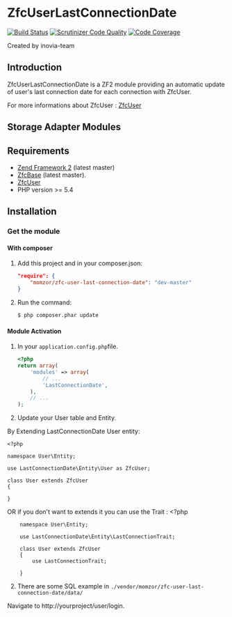 # ZfcUserLastConnectionDate
[![Build Status](https://travis-ci.org/momzor/ZfcUserLastConnectionDate.svg)](https://travis-ci.org/momzor/ZfcUserLastConnectionDate)
[![Scrutinizer Code Quality](https://scrutinizer-ci.com/g/momzor/ZfcUserLastConnectionDate/badges/quality-score.png?b=master)](https://scrutinizer-ci.com/g/momzor/ZfcUserLastConnectionDate/?branch=master)
[![Code Coverage](https://scrutinizer-ci.com/g/momzor/ZfcUserLastConnectionDate/badges/coverage.png?b=master)](https://scrutinizer-ci.com/g/momzor/ZfcUserLastConnectionDate/?branch=master)

Created by inovia-team

Introduction
------------

ZfcUserLastConnectionDate is a ZF2 module providing an automatic update of user's last connection
date for each connection with ZfcUser.

For more informations about ZfcUser : [ZfcUser](https://github.com/ZF-Commons/ZfcUser)

Storage Adapter Modules
-----------------------


Requirements
------------

* [Zend Framework 2](https://github.com/zendframework/zf2) (latest master)
* [ZfcBase](https://github.com/ZF-Commons/ZfcBase) (latest master).
* [ZfcUser](https://github.com/ZF-Commons/ZfcUser)
* PHP version >= 5.4

Installation
------------

### Get the module

#### With composer

1. Add this project and in your composer.json:

    ```json
    "require": {
        "momzor/zfc-user-last-connection-date": "dev-master"
    }
    ```

2. Run the command:

    ```bash
    $ php composer.phar update
    ```

#### Module Activation

1.  In your `application.config.php`file.

    ```php
    <?php
    return array(
        'modules' => array(
            // ...
            'LastConnectionDate',
        ),
        // ...
    );
    ```


2. Update your User table and  Entity.

By Extending LastConnectionDate User entity:

    <?php

    namespace User\Entity;

    use LastConnectionDate\Entity\User as ZfcUser;

    class User extends ZfcUser
    {

    }

OR if you don't want to extends it you can use the Trait :
        <?php

        namespace User\Entity;

        use LastConnectionDate\Entity\LastConnectionTrait;

        class User extends ZfcUser
        {
            use LastConnectionTrait;

        }


2. There are some SQL example in  `./vendor/momzor/zfc-user-last-connection-date/data/`



Navigate to http://yourproject/user/login.

